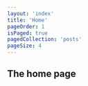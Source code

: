 ```yaml
---
layout: 'index'
title: 'Home'
pageOrder: 1
isPaged: true
pagedCollection: 'posts'
pageSize: 4
---
```


## The home page
